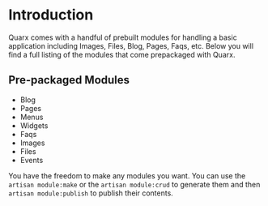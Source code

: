 # Introduction

Quarx comes with a handful of prebuilt modules for handling a basic application including Images, Files, Blog, Pages, Faqs, etc. Below you will find a full listing of the modules that come prepackaged with Quarx.

Pre-packaged Modules
------
* Blog
* Pages
* Menus
* Widgets
* Faqs
* Images
* Files
* Events

You have the freedom to make any modules you want. You can use the `artisan module:make` or the `artisan module:crud` to generate them and then `artisan module:publish` to publish their contents.